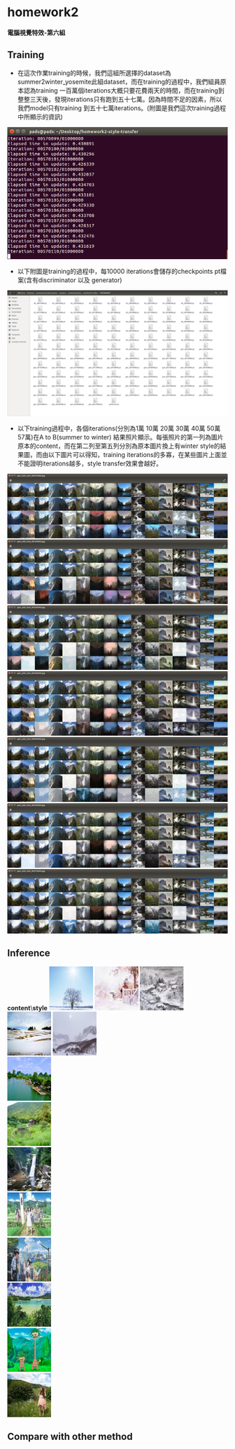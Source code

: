 # homework2

**電腦視覺特效-第六組**  
  
## Training  
  
* 在這次作業training的時候，我們這組所選擇的dataset為summer2winter_yosemite此組dataset，而在training的過程中，我們組員原本認為training 一百萬個iterations大概只要花費兩天的時間，而在training到整整三天後，發現iterations只有跑到五十七萬。因為時間不足的因素，所以我們model只有training 到五十七萬iterations。(附圖是我們這次training過程中所顯示的資訊)  
  
![alt text](pictures/training/training1.png)  
  
* 以下附圖是training的過程中，每10000 iterations會儲存的checkpoints pt檔案(含有discriminator 以及 generator)
  
![alt text](pictures/training/training2.png)
  
* 以下training過程中，各個iterations(分別為1萬 10萬 20萬 30萬 40萬 50萬 57萬)在A to B(summer to winter) 結果照片顯示。每張照片的第一列為圖片原本的content，而在第二列至第五列分別為原本圖片換上有winter style的結果圖，而由以下圖片可以得知，training iterations的多寡，在某些圖片上面並不能證明iterations越多，style transfer效果會越好。
  
![alt text](pictures/training/training3.png)  
![alt text](pictures/training/training4.png)  
![alt text](pictures/training/training5.png)  
![alt text](pictures/training/training6.png)  
![alt text](pictures/training/training7.png)  
![alt text](pictures/training/training8.png)  
![alt text](pictures/training/training9.png)

## Inference
  
**content**\\**style** 
<img src="https://github.com/TingWeiHuang22/homework2/blob/master/pictures/input_style/1.jpg" width="100" height="100"/>
<img src="https://github.com/TingWeiHuang22/homework2/blob/master/pictures/input_style/3.jpg" width="100" height="100"/>
<img src="https://github.com/TingWeiHuang22/homework2/blob/master/pictures/input_style/4.jpg" width="100" height="100"/>
<img src="https://github.com/TingWeiHuang22/homework2/blob/master/pictures/input_style/6.jpg" width="100" height="100"/>
<img src="https://github.com/TingWeiHuang22/homework2/blob/master/pictures/input_style/9.jpg" width="100" height="100"/>
<br/>
<img src="https://github.com/TingWeiHuang22/homework2/blob/master/pictures/input_content/summer1.jpg" width="100" height="100"/>
<br/>
<img src="https://github.com/TingWeiHuang22/homework2/blob/master/pictures/input_content/summer2.jpg" width="100" height="100"/>
<br/>
<img src="https://github.com/TingWeiHuang22/homework2/blob/master/pictures/input_content/summer3.jpg" width="100" height="100"/>
<br/>
<img src="https://github.com/TingWeiHuang22/homework2/blob/master/pictures/input_content/summer4.jpg" width="100" height="100"/>
<br/>
<img src="https://github.com/TingWeiHuang22/homework2/blob/master/pictures/input_content/summer5.jpg" width="100" height="100"/>
<br/>
<img src="https://github.com/TingWeiHuang22/homework2/blob/master/pictures/input_content/summer6.jpg" width="100" height="100"/>
<br/>
<img src="https://github.com/TingWeiHuang22/homework2/blob/master/pictures/input_content/summer7.jpg" width="100" height="100"/>
<br/>
<img src="https://github.com/TingWeiHuang22/homework2/blob/master/pictures/input_content/summer8.jpg" width="100" height="100"/>
<br/>
  
    
## Compare with other method  



  
  
  


